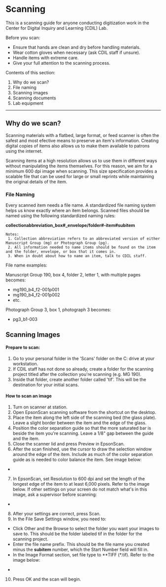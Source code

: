 # Scanning

This is a scanning guide for anyone conducting digitization work in the Center for Digital Inquiry and Learning (CDIL) Lab.

Before you scan:
- Ensure that hands are clean and dry before handling materials.
- Wear cotton gloves when necessary (ask CDIL staff if unsure).
- Handle items with extreme care.
- Give your full attention to the scanning process.

Contents of this section:
1. Why do we scan?
2. File naming
3. Scanning images
4. Scanning documents
5. Lab equipment

---
## Why do we scan?

Scanning materials with a flatbed, large format, or feed scanner is often the safest and most efective means to preserve an item's information. Creating digital copies of items also allows us to make them available to patrons using the internet. 

Scanning items at a high resolution allows us to use them in different ways without manipulating the items themselves. For this reason, we aim for a minimum 600 dpi image when scanning. This size specification provides a scalable file that can be used for large or small reprints while maintaining the original details of the item. 

### File Naming

Every scanned item needs a file name. A standardized file naming system helps us know exactly where an item belongs. Scanned files should be named using the following standardized naming rules:
  
  **collectionabbreviation_box#_envelope/folder#-item#subitem**
  
    Notes:
     1. Collection abbreviation refers to an abbreviated version of either Manuscript Group (mg) or Photograph Group (pg).
     2. All information needed to name items should be found on the item and the folder, envelope, or box that it comes in.
     3. When in doubt about how to name an item, talk to CDIL staff. 

  File name examples:
  
  Manuscript Group 190, box 4, folder 2, letter 1, with multiple pages becomes:
  - mg190_b4_f2-001p001
  - mg190_b4_f2-001p002
  - etc.

  Photograph Group 3, box 1, photograph 3 becomes:
  - pg3_b1-003

## Scanning Images

#### Prepare to scan:

1. Go to your personal folder in the 'Scans' folder on the C: drive at your workstation.
2. If CDIL staff has not done so already, create a folder for the scanning project titled after the collection you're scanning (e.g. MG 190).
3. Inside that folder, create another folder called 'tif'. This will be the destination for your initial scans.

#### How to scan an image

1. Turn on scanner at station. 
2. Open EpsonScan scanning software from the shortcut on the desktop.
3. Place the item along the left side of the scanning bed (the glass plate). Leave a slight border between the item and the edge of the glass. 
4. Position the color separation guide so that the more saturated bar is beside the item you're scanning. Leave a 1/8" gap between the guide and the item.
5. Close the scanner lid and press Preview in EpsonScan.
6. After the scan finished, use the cursor to draw the selection window around the edge of the item. Include as much of the color separation guide as is needed to color balance the item. See image below:
*
7. In EpsonScan, set Resolution to 600 dpi and set the length of the longest edge of the item to at least 6,000 pixels. Refer to the image below. If other settings on your screen do not match what's in this image, ask a supervisor before scanning:
*
8. After your settings are correct, press Scan.
9. In the File Save Settings window, you need to:
  - Click Other and the Browse to select the folder you want your images to save to. This should be the folder labeled tif in the folder for the scanning project.
  - Enter the file name prefix. This should be the file name you created minus the **subitem** number, which the Start Number field will fill in.
  - In the Image Format section, set file type to **TIFF (*.tif).
  Refer to the image below:
  *
10. Press OK and the scan will begin.
